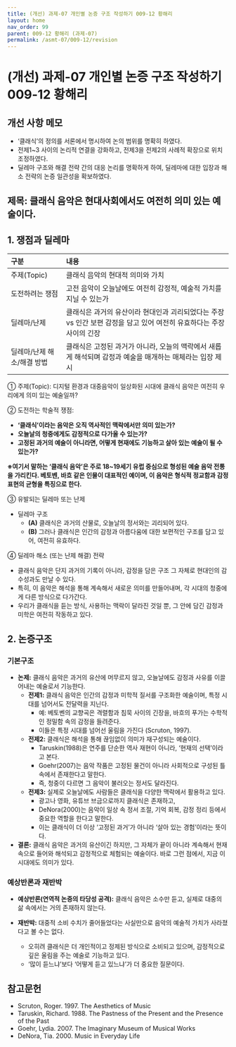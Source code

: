 ```yaml
---
title: (개선) 과제-07 개인별 논증 구조 작성하기 009-12 황해리
layout: home
nav_order: 99
parent: 009-12 황해리 (과제-07)
permalink: /asmt-07/009-12/revision
---
```


# (개선) 과제-07 개인별 논증 구조 작성하기 009-12 황해리 

## 개선 사항 메모

- ‘클래식’의 정의를 서론에서 명시하여 논의 범위를 명확히 하였다.
- 전제1~3 사이의 논리적 연결을 강화하고, 전제3을 전제2의 사례적 확장으로 위치 조정하였다.
- 딜레마 구조와 해결 전략 간의 대응 논리를 명확하게 하여, 딜레마에 대한 입장과 해소 전략의 논증 일관성을 확보하였다.

## 제목: 클래식 음악은 현대사회에서도 여전히 의미 있는 예술이다.

## 1. 쟁점과 딜레마

| 구분 | 내용 |
|:---|:---|
| 주제(Topic) | 클래식 음악의 현대적 의미와 가치 |
| 도전하려는 쟁점 | 고전 음악이 오늘날에도 여전히 감정적, 예술적 가치를 지닐 수 있는가 |
| 딜레마/난제 | 클래식은 과거의 유산이라 현대인과 괴리되었다는 주장 vs 인간 보편 감정을 담고 있어 여전히 유효하다는 주장 사이의 긴장 |
| 딜레마/난제 해소/해결 방법 | 클래식은 고정된 과거가 아니라, 오늘의 맥락에서 새롭게 해석되며 감정과 예술을 매개하는 매체라는 입장 제시 |

① 주제(Topic): 디지털 환경과 대중음악이 일상화된 시대에 클래식 음악은 여전히 우리에게 의미 있는 예술일까?

② 도전하는 학술적 쟁점:

- **‘클래식’이라는 음악은 오직 역사적인 맥락에서만 의미 있는가?**  
- **오늘날의 청중에게도 감정적으로 다가올 수 있는가?**  
- **고정된 과거의 예술이 아니라면, 어떻게 현재에도 기능하고 살아 있는 예술이 될 수 있는가?**

 **※여기서 말하는 ‘클래식 음악’은 주로 18~19세기 유럽 중심으로 형성된 예술 음악 전통을 가리킨다. 베토벤, 바흐 같은 인물이 대표적인 예이며, 이 음악은 형식적 정교함과 감정 표현의 균형을 특징으로 한다.**

③ 유발되는 딜레마 또는 난제

- 딜레마 구조
  - **(A)** 클래식은 과거의 산물로, 오늘날의 정서와는 괴리되어 있다.
  - **(B)** 그러나 클래식은 인간의 감정과 아름다움에 대한 보편적인 구조를 담고 있어, 여전히 유효하다.

④ 딜레마 해소 (또는 난제 해결) 전략

- 클래식 음악은 단지 과거의 기록이 아니라, 감정을 담은 구조 그 자체로 현대인의 감수성과도 만날 수 있다.
- 특히, 이 음악은 해석을 통해 계속해서 새로운 의미를 만들어내며, 각 시대의 청중에게 다른 방식으로 다가간다.
- 우리가 클래식을 듣는 방식, 사용하는 맥락이 달라진 것일 뿐, 그 안에 담긴 감정과 미학은 여전히 작동하고 있다.

## 2. 논증구조

### 기본구조

- **논제:** 클래식 음악은 과거의 유산에 머무르지 않고, 오늘날에도 감정과 사유를 이끌어내는 예술로서 기능한다.
  - **전제1:** 클래식 음악은 인간의 감정과 미학적 질서를 구조화한 예술이며, 특정 시대를 넘어서도 전달력을 지닌다.
    - 예: 베토벤의 교향곡은 격렬함과 침묵 사이의 긴장을, 바흐의 푸가는 수학적인 정밀함 속의 감정을 들려준다.
	- 이들은 특정 시대를 넘어선 울림을 가진다 (Scruton, 1997).
  - **전제2:** 클래식은 해석을 통해 끊임없이 의미가 재구성되는 예술이다.
    - Taruskin(1988)은 연주를 단순한 역사 재현이 아니라, ‘현재의 선택’이라고 본다.
    - Goehr(2007)는 음악 작품은 고정된 물건이 아니라 사회적으로 구성된 틀 속에서 존재한다고 말한다.
    - 즉, 청중이 다르면 그 음악이 불러오는 정서도 달라진다.
  - **전제3:** 실제로 오늘날에도 사람들은 클래식을 다양한 맥락에서 활용하고 있다.
      - 광고나 영화, 유튜브 브금으로까지 클래식은 존재하고,
      - DeNora(2000)는 음악이 일상 속 정서 조절, 기억 회복, 감정 정리 등에서 중요한 역할을 한다고 말한다.
      - 이는 클래식이 더 이상 ‘고정된 과거’가 아니라 ‘살아 있는 경험’이라는 뜻이다.
- **결론:** 클래식 음악은 과거의 유산이긴 하지만, 그 자체가 끝이 아니라 계속해서 현재 속으로 들어와 해석되고 감정적으로 체험되는 예술이다. 바로 그런 점에서, 지금 이 시대에도 의미가 있다.

### 예상반론과 재반박

- **예상반론(연역적 논증의 타당성 공격):** 클래식 음악은 소수만 듣고, 실제로 대중의 삶 속에서는 거의 존재하지 않는다.

- **재반박:** 대중적 소비 수치가 줄어들었다는 사실만으로 음악의 예술적 가치가 사라졌다고 볼 수는 없다.
  - 오히려 클래식은 더 개인적이고 정제된 방식으로 소비되고 있으며, 감정적으로 깊은 울림을 주는 예술로 기능하고 있다.
  - ‘많이 듣느냐’보다 ‘어떻게 듣고 있느냐’가 더 중요한 질문이다.

## 참고문헌

- Scruton, Roger. 1997. The Aesthetics of Music
- Taruskin, Richard. 1988. The Pastness of the Present and the Presence of the Past
- Goehr, Lydia. 2007. The Imaginary Museum of Musical Works
- DeNora, Tia. 2000. Music in Everyday Life